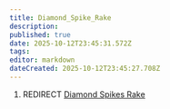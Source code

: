 ```yaml
---
title: Diamond_Spike_Rake
description: 
published: true
date: 2025-10-12T23:45:31.572Z
tags: 
editor: markdown
dateCreated: 2025-10-12T23:45:27.708Z
---
```


1.  REDIRECT [Diamond Spikes Rake](Diamond_Spikes_Rake "wikilink")